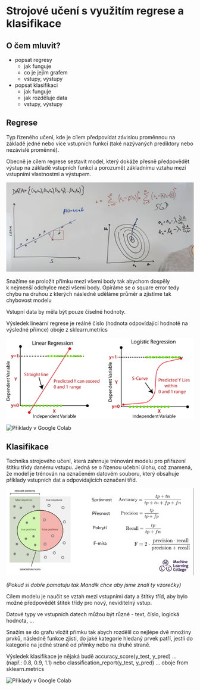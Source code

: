 # Strojové učení s využitím regrese a klasifikace

## O čem mluvit?
- popsat regresy
	- jak funguje
	- co je jejím grafem
	- vstupy, výstupy
- popsat klasifikaci
	- jak funguje
	- jak rozděluje data
	- vstupy, výstupy

## Regrese
Typ řízeného učení, kde je cílem předpovídat závislou proměnnou na základě jedné nebo více vstupních funkcí (také nazývaných prediktory nebo nezávislé proměnné).

Obecně je cílem regrese sestavit model, který dokáže přesně předpovědět výstup na základě vstupních funkcí a porozumět základnímu vztahu mezi vstupními vlastnostmi a výstupem.

![regrese](https://github.com/NeDDy3z/jecna-pv-maturita/blob/main/images/18_regrese.png)

Snažíme se proložit přímku mezi všemi body tak abychom dospěly k nejmenší odchylce mezi všemi body. Opíráme se o square error tedy chybu na druhou z kterých následně uděláme průměr a zjistíme tak chybovost modelu

Vstupní data by měla být pouze číselné hodnoty.

Výsledek lineární regrese je reálné číslo (hodnota odpovídající hodnotě na výsledné přímce) oboje z sklearn.metrics

![druhy regrese](https://github.com/NeDDy3z/jecna-pv-maturita/blob/main/images/18_druhy_regrese.png)

![Příklady v Google Colab](https://colab.research.google.com/drive/1mOroDym6F0vWQYk_qWma0j5KsgOQHJas?usp=sharing)


## Klasifikace
Technika strojového učení, která zahrnuje trénování modelu pro přiřazení štítku třídy danému vstupu. Jedná se o řízenou učební úlohu, což znamená, že model je trénován na označeném datovém souboru, který obsahuje příklady vstupních dat a odpovídajících označení tříd.

![klasifikace](https://github.com/NeDDy3z/jecna-pv-maturita/blob/main/images/18_klasifikace.png)

*(Pokud si dobře pamatuju tak Mandík chce aby jsme znali ty vzorečky)*

Cílem modelu je naučit se vztah mezi vstupními daty a štítky tříd, aby bylo možné předpovědět štítek třídy pro nový, neviditelný vstup.

Datové typy ve vstupních datech můžou být různé - text, číslo, logická hodnota, ...

Snažím se do grafu vložit přímku tak abych rozdělil co nejlépe dvě množiny prvků, následně funkce zjisti, do jaké kategorie hledaný prvek patří, jestli do kategorie na jedné straně od přímky nebo na druhé straně.

Výsledek klasifikace je nějaká budě accuracy_score(y_test, y_pred) … (např.: 0.8, 0.9, 1.1) nebo classification_report(y_test, y_pred) … oboje from sklearn.metrics

![Příklady v Google Colab](https://colab.research.google.com/drive/1J2j72dMF1q0Errgu2RkuMCOZUYoSiIBd?usp=sharing)

